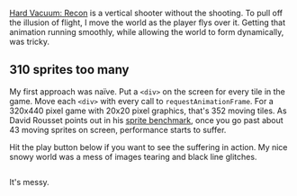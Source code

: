 <!--
title:  Smoothly scrolling a vertical shooter with JavaScript
created: 24 September 2013 - 5:59 am
updated: 24 September 2013 - 7:19 am
publish: 24 September 2013
slug: scroll-js
tags: coding, mobile
-->

[Hard Vacuum: Recon][] is a vertical shooter without the shooting. To pull off
the illusion of flight, I move the world as the player flys over it. Getting
that animation running smoothly, while allowing the world to form dynamically,
was tricky.

## 310 sprites too many ##

My first approach was na&iuml;ve. Put a `<div>` on the screen for every tile
in the game. Move each `<div>` with every call to `requestAnimationFrame`.
For a 320x440 pixel game with 20x20 pixel graphics, that's 352 moving
tiles. As David Rousset points out in his [sprite benchmark][], once you go
past about 43 moving sprites on screen, performance starts to suffer.

Hit the play button below if you want to see the suffering in action. My nice
snowy world was a mess of images tearing and black line glitches.

<div id="naive-scroll-play" class="icon icon-small icon-square"><div class="icon-play"></div></div>
<div style="overflow: hidden">
<div id="naive-scroll" class="game art" style="position: relative; background: #000"></div>
</div>

It's messy.

<script type="text/javascript">
;(function () {
"use strict";

var lastTime = 0
  , vendor = ["ms", "mos", "webkit", "o"]
  , i = 0

while (i < vendor.length && !window.requestAnimationFrame) {
  window.requestAnimationFrame = window[vendor[i]+"RequestAnimationFrame"]
  window.cancelAnimationFrame = window[vendor[i]+"CancelAnimationFrame"] || window[vendor[i]+"RequestCancelAnimationFrame"]
  i += 1
}

if (!window.requestAnimationFrame) {
  window.requestAnimationFrame = function (callback, element) {
    var currTime = new Date().getTime()
    var timeToCall = Math.max(0, 16 - (currTime - lastTime))
    var timerId = setTimeout(function () {
      callback(currTime + timeToCall)
    }, timeToCall)
    lastTime = currTime + timeToCall
    return timerId
  }
}

if (!window.cancelAnimationFrame) {
  window.cancelAnimationFrame = function (id) {
    clearTimeout(id)
  }
}
})()

function addTouch (element, touchStart, touchEnd) {
  element.onmousedown = function (event) {
    if (touchStart) {
      touchStart(event)
    }
    document.onmousemove = function (event) {
      event.preventDefault()
    }
    document.onmouseup = function (event) {
      if (touchEnd) {
        touchEnd(event)
      }
      document.onmousemove = null
      document.onmouseup = null
    }
  }
  element.ontouchstart = function (event) {
    element.onmousedown = null
    if (touchStart) {
      touchStart(event)
    }
    document.ontouchmove = function (event) {
      event.preventDefault()
    }
    document.ontouchend = function (event) {
      if (touchEnd) {
        touchEnd(event)
      }
      document.ontouchmove = null
      document.ontouchend = null
    }
  }
}

function setupNaiveScroll () {
  var canvas = document.getElementById('naive-scroll')
    , play = document.getElementById('naive-scroll-play')
    , tile = null
    , x = 0
    , y = 0

  canvas.style.height = '440px'
  canvas.style.width = '320px'

  for (x = 0; x < 16; x += 1) {
    for (y = 0; y < 22; y += 1) {
      tile = document.createElement('img')
      tile.src = '/images/hvrecon-snow.png'
      tile.style.position = 'absolute'
      tile.style.left = (x * 20) + 'px'
      tile.style.top = (y * 20) + 'px'
      tile.style.height = '20px'
      tile.style.width = '20px'
      canvas.appendChild(tile)
    }
  }

  addTouch(play, function () {
    var icon = play.childNodes[0]
    if (icon.className === 'icon-play') {
      icon.className = 'icon-stop'
    }
    else {
      icon.className = 'icon-play'
    }
  }, null)
}

setupNaiveScroll()
</script>


[Hard Vacuum: Recon]: /hvrecon "Frank Mitchell (js13kGames): Hard Vacuum: Recon"
[sprite benchmark]: http://sitepoint.com/html5-gaming-benchmarking-sprite-animations "David Rousset (sitepoint): HTML5 Gaming: Benchmarking Sprite Animations"
